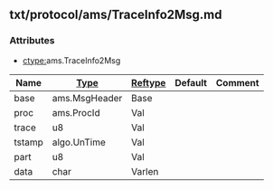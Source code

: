 ## txt/protocol/ams/TraceInfo2Msg.md


### Attributes
<a href="#attributes"></a>
* [ctype:](/txt/ssimdb/dmmeta/ctype.md)ams.TraceInfo2Msg

|Name|[Type](/txt/ssimdb/dmmeta/ctype.md)|[Reftype](/txt/ssimdb/dmmeta/reftype.md)|Default|Comment|
|---|---|---|---|---|
|base|ams.MsgHeader|Base|
|proc|ams.ProcId|Val|
|trace|u8|Val|
|tstamp|algo.UnTime|Val|
|part|u8|Val|
|data|char|Varlen|

